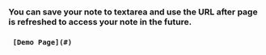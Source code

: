 ### You can save your note to textarea and use the URL after page is refreshed to access your note in the future.
### ` [Demo Page](#)`
